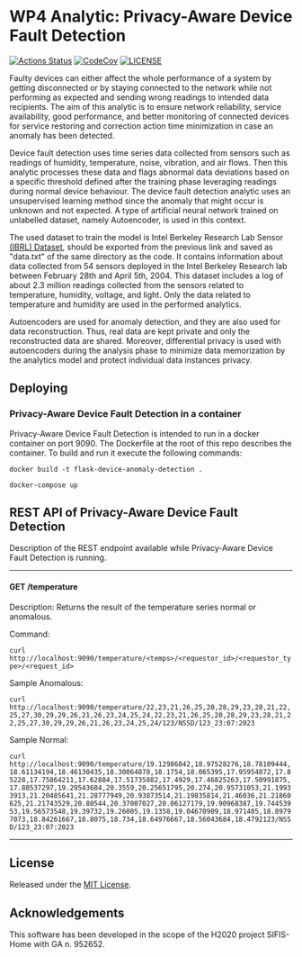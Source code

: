 # WP4 Analytic: Privacy-Aware Device Fault Detection

[![Actions Status][actions badge]][actions]
[![CodeCov][codecov badge]][codecov]
[![LICENSE][license badge]][license]

<!-- Links -->
[actions]: https://github.com/sifis-home/flask-device-anomaly-detection/actions
[codecov]: https://codecov.io/gh/sifis-home/flask-device-anomaly-detection
[license]: LICENSES/MIT.txt

<!-- Badges -->
[actions badge]: https://github.com/sifis-home/flask-device-anomaly-detection/workflows/flask-device-anomaly-detection/badge.svg
[codecov badge]: https://codecov.io/gh/sifis-home/flask-device-anomaly-detection/branch/master/graph/badge.svg
[license badge]: https://img.shields.io/badge/license-MIT-blue.svg

Faulty devices can either affect the whole performance of a system by getting disconnected or by staying connected to the network while not performing as expected and sending wrong readings to intended data recipients. The aim of this analytic is to ensure network reliability, service availability, good performance, and better monitoring of connected devices for service restoring and correction action time minimization in case an anomaly has been detected. 

Device fault detection uses time series data collected from sensors such as readings of humidity, temperature, noise, vibration, and air flows. Then this analytic processes these data and flags abnormal data deviations based on a specific threshold defined after the training phase leveraging readings during normal device behaviour. The device fault detection analytic uses an unsupervised learning method since the anomaly that might occur is unknown and not expected. A type of artificial neural network trained on unlabelled dataset, namely Autoencoder, is used in this context.

The used dataset to train the model is Intel Berkeley Research Lab Sensor [(IBRL) Dataset](http://db.csail.mit.edu/labdata/labdata.html), should be exported from the previous link and saved as "data.txt" of the same directory as the code. It contains information about data collected from 54 sensors deployed in the Intel Berkeley Research lab between February 28th and April 5th, 2004. This dataset includes a log of about 2.3 million readings collected from the sensors related to temperature, humidity, voltage, and light. Only the data related to temperature and humidity are used in the performed analytics.

Autoencoders are used for anomaly detection, and they are also used for data reconstruction. Thus, real data are kept private and only the reconstructed data are shared. Moreover, differential privacy is used with autoencoders during the analysis phase to minimize data memorization by the analytics model and protect individual data instances privacy. 


## Deploying

### Privacy-Aware Device Fault Detection in a container

Privacy-Aware Device Fault Detection is intended to run in a docker container on port 9090. The Dockerfile at the root of this repo describes the container. To build and run it execute the following commands:

`docker build -t flask-device-anomaly-detection .`

`docker-compose up`

## REST API of Privacy-Aware Device Fault Detection

Description of the REST endpoint available while Privacy-Aware Device Fault Detection is running.

---

#### GET /temperature

Description: Returns the result of the temperature series normal or anomalous.

Command: 

`curl http://localhost:9090/temperature/<temps>/<requestor_id>/<requestor_type>/<request_id>`

Sample Anomalous: 

`curl http://localhost:9090/temperature/22,23,21,26,25,20,28,29,23,28,21,22,25,27,30,29,29,26,21,26,23,24,25,24,22,23,21,26,25,20,28,29,23,28,21,22,25,27,30,29,29,26,21,26,23,24,25,24/123/NSSD/123_23:07:2023`

Sample Normal: 

`curl http://localhost:9090/temperature/19.12986842,18.97528276,18.78109444,18.61134194,18.46130435,18.30064878,18.1754,18.065395,17.95954872,17.85228,17.75864211,17.62884,17.51735882,17.4929,17.46825263,17.50991875,17.88537297,19.29543684,20.3559,20.25651795,20.274,20.95731053,21.19933913,21.20485641,21.28777949,20.93873514,21.19835814,21.46036,21.21860625,21.21743529,20.80544,20.37007027,20.06127179,19.90968387,19.74453953,19.56573548,19.39732,19.26005,19.1358,19.04670909,18.971405,18.89797073,18.84261667,18.8075,18.734,18.64976667,18.56043684,18.4792123/NSSD/123_23:07:2023`

---
## License

Released under the [MIT License](LICENSE).

## Acknowledgements

This software has been developed in the scope of the H2020 project SIFIS-Home with GA n. 952652.
